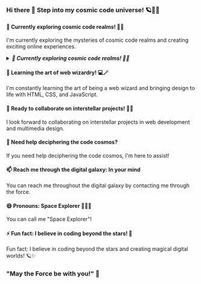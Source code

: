 ### Hi there 👋 Step into my cosmic code universe! 🪐🚀💫

#### 🔭 Currently exploring cosmic code realms! 🚀🌌
I'm currently exploring the mysteries of cosmic code realms and creating exciting online experiences.

<details>
  <summary><i><b> 🔭 Currently exploring cosmic code realms! 🚀🌌</b></i></summary>
  <b>I'm currently exploring the mysteries of cosmic code realms and creating exciting online experiences.</b>
</details>

#### 🌱 Learning the art of web wizardry! 💻🪄
I'm constantly learning the art of being a web wizard and bringing design to life with HTML, CSS, and JavaScript.
#### 👯 Ready to collaborate on interstellar projects! 🌠🚀
I look forward to collaborating on interstellar projects in web development and multimedia design.
#### 🤔 Need help deciphering the code cosmos? 
If you need help deciphering the code cosmos, I'm here to assist!
#### 📫 Reach me through the digital galaxy: In your mind
You can reach me throughout the digital galaxy by contacting me through the force.
#### 😄 Pronouns: Space Explorer 🌌👨‍🚀
You can call me "Space Explorer"!
#### ⚡ Fun fact: I believe in coding beyond the stars! 🌟
Fun fact: I believe in coding beyond the stars and creating magical digital worlds! 🪐✨

### "May the Force be with you!" 🌟
<!---**emilroed/emilroed** is a ✨ _special_ ✨ repository because its `README.md` (this file) appears on your GitHub profile.--->
